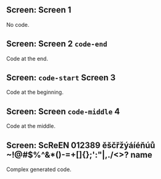 ## Screen: Screen 1

No code.

## Screen: Screen 2 `code-end`

Code at the end.

## Screen: `code-start` Screen 3

Code at the beginning.

## Screen: Screen `code-middle` 4

Code at the middle.

## Screen:  ScReEN  	 012389   ěščřžýáíéňúů ~!@#$%^&*()-=+[]{};'\:"|,./<>?   name

Complex generated code.
